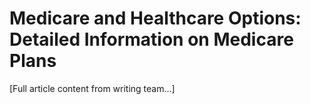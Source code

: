 # Medicare and Healthcare Options: Detailed Information on Medicare Plans

[Full article content from writing team...]